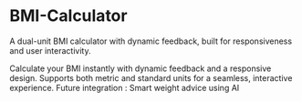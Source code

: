 # BMI-Calculator
A dual-unit BMI calculator with dynamic feedback, built for responsiveness and user interactivity.

Calculate your BMI instantly with dynamic feedback and a responsive design. Supports both metric and standard units for a seamless, interactive experience.
Future integration : Smart weight advice using AI
